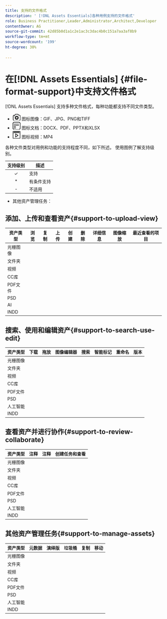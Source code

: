 ```yaml
---
title: 支持的文件格式
description: ' [!DNL Assets Essentials]各种用例支持的文件格式'
role: Business Practitioner,Leader,Administrator,Architect,Developer
contentOwner: AG
source-git-commit: 42d85b0d1a1c2e1ac3c3dac4b0c151a7aa3af8b9
workflow-type: tm+mt
source-wordcount: '199'
ht-degree: 30%

---
```



# 在[!DNL Assets Essentials] {#file-format-support}中支持文件格式

[!DNL Assets Essentials] 支持多种文件格式，每种功能都支持不同文件类型。

* ![图像文件类型](assets/do-not-localize/image-icon.png) 图标图像：GIF、JPG、PNG和TIFF
* ![文档文件类型](assets/do-not-localize/document-icon.png) 图标文档：DOCX、PDF、PPTX和XLSX
* ![视频文件类型](assets/do-not-localize/video-icon.png) 图标视频：MP4

各种文件类型对用例和功能的支持程度不同，如下所述。 使用图例了解支持级别。

| 支持级别 | 描述 |
| :-----------: | ------------------------------ |
| ✓ | 支持 |
| * | 有条件支持 |
| - | 不适用 |

* 其他资产管理任务：

## 添加、上传和查看资产{#support-to-upload-view}

| 资产类型 | 浏览 | 复制 | 上传 | 创建 | 删除 | 详细信息 | 图像缩放 | 最近查看的项目 |
|---|---|---|---|---|---|---|---|---|
| 光栅图像 |  |  |  |  |  |  |  |  |
| 文件夹 |  |  |  |  |  |  |  |  |
| 视频 |  |  |  |  |  |  |  |  |
| CC库 |  |  |  |  |  |  |  |  |
| PDF文件 |  |  |  |  |  |  |  |  |
| PSD |  |  |  |  |  |  |  |  |
| AI |  |  |  |  |  |  |  |  |
| INDD |  |  |  |  |  |  |  |  |

## 搜索、使用和编辑资产{#support-to-search-use-edit}

| 资产类型 | 下载 | 拖放 | 图像编辑器 | 搜索 | 智能标记 | 重命名 | 版本 |
| --- | ---  | --- | --- | --- | --- | --- | --- |
| 光栅图像 |  |  |  |  |  |  |  |
| 文件夹 |  |  |  |  |  |  |  |
| 视频 |  |  |  |  |  |  |  |
| CC库 |  |  |  |  |  |  |  |
| PDF文件 |  |  |  |  |  |  |  |
| PSD |  |  |  |  |  |  |  |
| 人工智能 |  |  |  |  |  |  |  |
| INDD |  |  |  |  |  |  |  |

## 查看资产并进行协作{#support-to-review-collaborate}

| 资产类型 | 注释 | 注释 | 创建任务和查看 |
| --- | --- | --- | --- |
| 光栅图像 |  |  |  |
| 文件夹 |  |  |  |  |
| 视频 |  |  |  |  |
| CC库 |  |  |  |  |
| PDF文件 |  |  |  |  |
| PSD |  |  |  |  |
| 人工智能 |  |  |  |  |
| INDD |  |  |  |  |

## 其他资产管理任务{#support-to-manage-assets}

| 资产类型 | 元数据 | 演绎版 | 垃圾桶 | 复制 | 移动 |
| --- | --- | --- | --- | --- | --- |
| 光栅图像 |  |  |  |  |  |
| 文件夹 |  |  |  |  |  |  |
| 视频 |  |  |  |  |  |  |
| CC库 |  |  |  |  |  |  |
| PDF文件 |  |  |  |  |  |  |
| PSD |  |  |  |  |  |  |
| 人工智能 |  |  |  |  |  |  |
| INDD |  |  |  |  |  |  |

<!-- TBD: Saving template table separately.
| Asset type | Features |
|---|---|
| Raster images |  |
| Folders | |
| Videos | |
| CC Libraries | |
| PDF files | |
| PSD | |
| AI | |
| INDD | |

>[!MORELIKETHIS]
>
>* []()
-->
